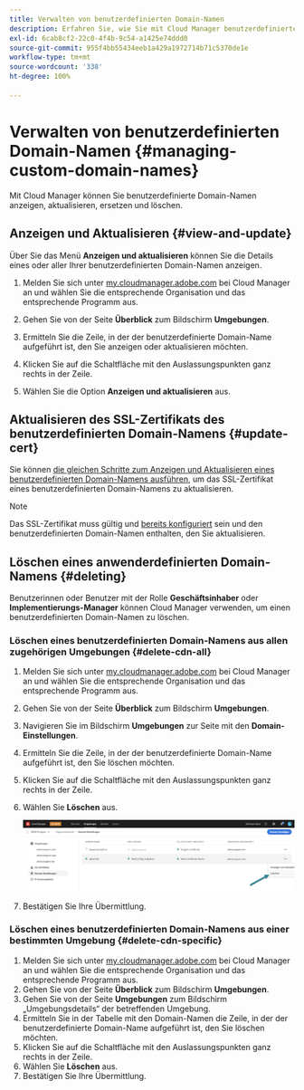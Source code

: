 ```yaml
---
title: Verwalten von benutzerdefinierten Domain-Namen
description: Erfahren Sie, wie Sie mit Cloud Manager benutzerdefinierte Domain-Namen anzeigen, aktualisieren, ersetzen und löschen können.
exl-id: 6cab8cf2-22c0-4f4b-9c54-a1425e74ddd0
source-git-commit: 955f4bb55434eeb1a429a1972714b71c5370de1e
workflow-type: tm+mt
source-wordcount: '338'
ht-degree: 100%

---
```


# Verwalten von benutzerdefinierten Domain-Namen {#managing-custom-domain-names}

Mit Cloud Manager können Sie benutzerdefinierte Domain-Namen anzeigen, aktualisieren, ersetzen und löschen.

## Anzeigen und Aktualisieren {#view-and-update}

Über Sie das Menü **Anzeigen und aktualisieren** können Sie die Details eines oder aller Ihrer benutzerdefinierten Domain-Namen anzeigen.

1. Melden Sie sich unter [my.cloudmanager.adobe.com](https://my.cloudmanager.adobe.com/) bei Cloud Manager an und wählen Sie die entsprechende Organisation und das entsprechende Programm aus.

1. Gehen Sie von der Seite **Überblick** zum Bildschirm **Umgebungen**.

1. Ermitteln Sie die Zeile, in der der benutzerdefinierte Domain-Name aufgeführt ist, den Sie anzeigen oder aktualisieren möchten.

1. Klicken Sie auf die Schaltfläche mit den Auslassungspunkten ganz rechts in der Zeile.

1. Wählen Sie die Option **Anzeigen und aktualisieren** aus.

## Aktualisieren des SSL-Zertifikats des benutzerdefinierten Domain-Namens {#update-cert}

Sie können [die gleichen Schritte zum Anzeigen und Aktualisieren eines benutzerdefinierten Domain-Namens ausführen](#view-and-update), um das SSL-Zertifikat eines benutzerdefinierten Domain-Namens zu aktualisieren.

>[!NOTE]
>
>Das SSL-Zertifikat muss gültig und [bereits konfiguriert](/help/implementing/cloud-manager/managing-ssl-certifications/introduction.md) sein und den benutzerdefinierten Domain-Namen enthalten, den Sie aktualisieren.

## Löschen eines anwenderdefinierten Domain-Namens {#deleting}

Benutzerinnen oder Benutzer mit der Rolle **Geschäftsinhaber** oder **Implementierungs-Manager** können Cloud Manager verwenden, um einen benutzerdefinierten Domain-Namen zu löschen.

### Löschen eines benutzerdefinierten Domain-Namens aus allen zugehörigen Umgebungen {#delete-cdn-all}

1. Melden Sie sich unter [my.cloudmanager.adobe.com](https://my.cloudmanager.adobe.com/) bei Cloud Manager an und wählen Sie die entsprechende Organisation und das entsprechende Programm aus.

1. Gehen Sie von der Seite **Überblick** zum Bildschirm **Umgebungen**.

1. Navigieren Sie im Bildschirm **Umgebungen** zur Seite mit den **Domain-Einstellungen**.

1. Ermitteln Sie die Zeile, in der der benutzerdefinierte Domain-Name aufgeführt ist, den Sie löschen möchten.

1. Klicken Sie auf die Schaltfläche mit den Auslassungspunkten ganz rechts in der Zeile.

1. Wählen Sie **Löschen** aus.

   ![Löschen eines benutzerdefinierten Domain-Namens](/help/implementing/cloud-manager/assets/cdn/cdn-delete.png)

1. Bestätigen Sie Ihre Übermittlung.

### Löschen eines benutzerdefinierten Domain-Namens aus einer bestimmten Umgebung {#delete-cdn-specific}

1. Melden Sie sich unter [my.cloudmanager.adobe.com](https://my.cloudmanager.adobe.com/) bei Cloud Manager an und wählen Sie die entsprechende Organisation und das entsprechende Programm aus.
1. Gehen Sie von der Seite **Überblick** zum Bildschirm **Umgebungen**.
1. Gehen Sie von der Seite **Umgebungen** zum Bildschirm „Umgebungsdetails“ der betreffenden Umgebung.
1. Ermitteln Sie in der Tabelle mit den Domain-Namen die Zeile, in der der benutzerdefinierte Domain-Name aufgeführt ist, den Sie löschen möchten.
1. Klicken Sie auf die Schaltfläche mit den Auslassungspunkten ganz rechts in der Zeile.
1. Wählen Sie **Löschen** aus.
1. Bestätigen Sie Ihre Übermittlung.
